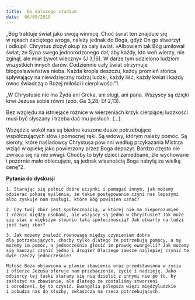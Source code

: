 ```yaml
---
title:  Do dalszego studium
date:  06/09/2019
---
```


„Bóg traktuje świat jako swoją winnicę. Choć świat ten znajduje się w rękach zaciętego wroga, należy jednak do Boga, gdyż On go stworzył i odkupił. Chrystus złożył okup za cały świat. »Albowiem tak Bóg umiłował świat, że Syna swego jednorodzonego dał, aby każdy, kto weń wierzy, nie zginął, ale miał żywot wieczny« (J 3,16). W darze tym udzielono ludziom wszystkich innych darów. Codziennie cały świat otrzymuje błogosławieństwa nieba. Każda kropla deszczu, każdy promień słońca spływający na niewdzięczny rodzaj ludzki, każdy liść, każdy kwiat i każdy owoc świadczą o Bożej miłości i cierpliwości”1.

„W Chrystusie nie ma Żyda ani Greka, ani sługi, ani pana. Wszyscy są dzięki krwi Jezusa sobie równi (zob. Ga 3,28; Ef 2,13).

Bez względu na istniejące różnice w wierzeniach krzyk cierpiącej ludzkości musi być słyszany i trzeba dać mu posłuch. (...).

Wszędzie wokół nas są biedne kuszone dusze potrzebujące współczujących słów i pomocnej ręki. Są wdowy, którym należy pomóc. Są sieroty, które naśladowcy Chrystusa powinni według przykazania Mistrza wziąć w opiekę jako powierzony przez Boga depozyt. Bardzo często nie zwraca się na nie uwagi. Choćby to były dzieci zaniedbane, źle wychowane i pozornie mało obiecujące, są jednak własnością Boga nabytą za wielką cenę”2.

**Pytania do dyskusji**

`1. Starając się pełnić dobre uczynki i pomagać innym, jak możemy odpierać pokusę myślenia, że takie postępowanie czyni nas lepszymi albo zyskuje nam zasługi, które Bóg powinien uznać?`

`2. Czy twój zbór jest społecznością, w której nie ma nieporozumień i różnic między osobami, ale wszyscy są jedno w Chrystusie? Jak może się stać w większym stopniu taką społecznością? Jak otwarty na ludzi jest twój zbór?`

`3. Jak możemy znaleźć równowagę między czynieniem dobra dla potrzebujących, choćby tylko dlatego że potrzebują pomocy, a my możemy im pomóc, a jednocześnie głosić im prawdę ewangelii? Jak możemy się nauczyć czynić jedno i drugie? Dlaczego zawsze najlepiej czynić te dwie rzeczy jednocześnie?`

`Miłość Boża objawiona w planie zbawienia oraz przedstawiona w życiu i ofierze Jezusa oferuje nam przebaczenie, życie i nadzieję. Jako odbiorcy tej łaski staramy się nią dzielić z innymi nie po to, by zasłużyć na zbawienie, ale dlatego że zostaliśmy stworzeni i odrodzeni, by to czynić. Ewangelia polepsza więzi międzyludzkie i pobudza nas do służby, zwłaszcza na rzecz potrzebujących.`